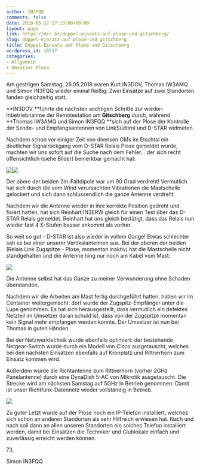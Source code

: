 ```yaml
---
author: IN3FQQ
comments: false
date: 2018-05-27 17:13:08+00:00
layout: page
link: https://drc.bz/doppel-einsatz-auf-plose-und-gitschberg/
slug: doppel-einsatz-auf-plose-und-gitschberg
title: Doppel-Einsatz auf Plose und Gitschberg
wordpress_id: 16537
categories:
- Allgemein
- Umsetzer Plose
---
```


Am gestrigen Samstag, 26.05.2018 waren Kurt IN3DOV, Thomas IW3AMQ und Simon IN3FQQ wieder einmal fleißig: Zwei Einsätze auf zwei Standorten fanden gleichzeitig statt.




**IN3DOV **führte die nächsten wichtigen Schritte zur wieder-Inbetriebnahme der Remotestation am **Gitschberg** durch, während **Thomas IW3AMQ und Simon IN3FQQ **sich auf der Plose der Kontrolle der Sende- und Empfangsantennen von LinkSüdtirol und D-STAR widmeten.




Nachdem schon vor einiger Zeit von diversen OMs im Etschtal ein deutlicher Signalrückgang vom D-STAR Relais Plose gemeldet wurde, machten wir uns sofort auf die Suche nach dem Fehler... der sich recht offensichtlich (siehe Bilder) bemerkbar gemacht hat:




[![](https://drc.bz/wp-content/uploads/2018/05/IMG_20180526_104633_542-225x300.jpg)](https://drc.bz/wp-content/uploads/2018/05/IMG_20180526_104633_542.jpg)[![](https://drc.bz/wp-content/uploads/2018/05/IMG_20180526_104627_376-225x300.jpg)](https://drc.bz/wp-content/uploads/2018/05/IMG_20180526_104627_376.jpg)




Der obere der beiden 2m-Faltdipole war um 90 Grad verdreht! Vermutlich hat sich durch die vom Wind verursachten Vibrationen die Mastschelle gelockert und sich dann schlussendlich die ganze Antenne verdreht.




Nachdem wir die Antenne wieder in ihre korrekte Position gedreht und fixiert hatten, hat sich Reinhart IN3ERW gleich für einen Test über das D-STAR Relais gemeldet. Reinhart hat uns gleich bestätigt, dass das Relais nun wieder fast 4 S-Stufen besser ankommt als vorher.




So weit so gut - D-STAR ist also wieder in vollem Gange! Etwas schlechter sah es bei einer unserer Vertikalantennen aus. Bei der oberen der beiden (Relais Link Zugspitze - Plose, momentan inaktiv) hat die Mastschelle nicht standgehalten und die Antenne hing nur noch am Kabel vom Mast:


[![](https://drc.bz/wp-content/uploads/2018/05/IMG_20180526_110537_838-225x300.jpg)](https://drc.bz/wp-content/uploads/2018/05/IMG_20180526_110537_838.jpg)


Die Antenne selbst hat das Ganze zu meiner Verwunderung ohne Schaden überstanden.




Nachdem wir die Arbeiten am Mast fertig durchgeführt hatten, haben wir im Container weitergemacht: dort wurde der Zugspitz-Empfänger unter die Lupe genommen. Es hat sich herausgestellt, dass vermutlich ein defektes Netzteil im Umsetzer daran schuld ist, dass von der Zugspitze momentan kein Signal mehr empfangen werden konnte. Der Umsetzer ist nun bei Thomas in guten Händen.




Bei der Netzwerktechnik wurde ebenfalls optimiert: der bestehende Netgear-Switch wurde durch ein Modell von Cisco ausgetauscht, welches bei den nächsten Einsätzen ebenfalls auf Kronplatz und Rittnerhorn zum Einsatz kommen wird.




Außerdem wurde die Richtantenne zum Rittnerhorn (vorher 2GHz Panelantenne) durch eine DynaDish 5-AC von Mikrotik ausgetauscht. Die Strecke wird am nächsten Samstag auf 5GHz in Betrieb genommen. Damit ist unser Richtfunk-Datennetz wieder vollständig in Betrieb.


[![](https://drc.bz/wp-content/uploads/2018/05/IMG_20180526_133951_324-225x300.jpg)](https://drc.bz/wp-content/uploads/2018/05/IMG_20180526_133951_324.jpg)


Zu guter Letzt wurde auf der Plose noch ein IP-Telefon installiert, welches sich schon an anderen Standorten als sehr Hilfreich erwiesen hat. Nach und nach soll dann an allen unseren Standorten ein solches Telefon installiert werden, damit bei Einsätzen die Techniker und Clublokale einfach und zuverlässig erreicht werden können.


73,

Simon IN3FQQ


